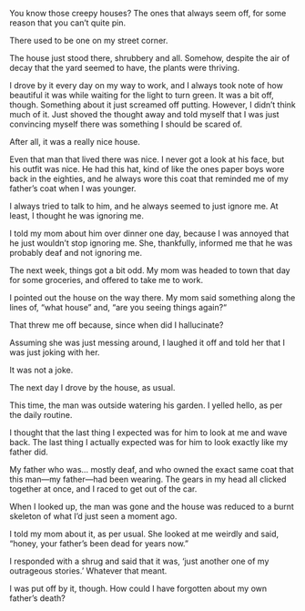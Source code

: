 You know those creepy houses? The ones that always seem off, for some reason that you can’t quite pin.

There used to be one on my street corner.

The house just stood there, shrubbery and all. Somehow, despite the air of decay that the yard seemed to have, the plants were thriving. 

I drove by it every day on my way to work, and I always took note of how beautiful it was while waiting for the light to turn green. It was a bit off, though. Something about it just screamed off putting. However, I didn’t think much of it. Just shoved the thought away and told myself that I was just convincing myself there was something I should be scared of.

After all, it was a really nice house. 

Even that man that lived there was nice. I never got a look at his face, but his outfit was nice. He had this hat, kind of like the ones paper boys wore back in the eighties, and he always wore this coat that reminded me of my father’s coat when I was younger. 

I always tried to talk to him, and he always seemed to just ignore me. At least, I thought he was ignoring me. 

I told my mom about him over dinner one day, because I was annoyed that he just wouldn’t stop ignoring me. She, thankfully, informed me that he was probably deaf and not ignoring me. 

The next week, things got a bit odd. My mom was headed to town that day for some groceries, and offered to take me to work. 

I pointed out the house on the way there. My mom said something along the lines of, “what house” and, “are you seeing things again?“

That threw me off because, since when did I hallucinate?

Assuming she was just messing around, I laughed it off and told her that I was just joking with her.

It was not a joke. 

The next day I drove by the house, as usual.

This time, the man was outside watering his garden. I yelled hello, as per the daily routine.

I thought that the last thing I expected was for him to look at me and wave back. The last thing I actually expected was for him to look exactly like my father did.

My father who was… mostly deaf, and who owned the exact same coat that this man—my father—had been wearing. The gears in my head all clicked together at once, and I raced to get out of the car.

When I looked up, the man was gone and the house was reduced to a burnt skeleton of what I’d just seen a moment ago. 

I told my mom about it, as per usual. She looked at me weirdly and said, “honey, your father’s been dead for years now.”

I responded with a shrug and said that it was, ‘just another one of my outrageous stories.’ Whatever that meant. 

I was put off by it, though. How could I have forgotten about my own father’s death?